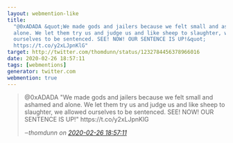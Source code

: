 ```yaml
---
layout: webmention-like
title:
  "@0xADADA &quot;We made gods and jailers because we felt small and ashamed and
  alone. We let them try us and judge us and like sheep to slaughter, we allowed
  ourselves to be sentenced. SEE! NOW! OUR SENTENCE IS UP!&quot;
  https://t.co/y2xLJpnKlG"
target: http://twitter.com/thomdunn/status/1232784456378966016
date: 2020-02-26 18:57:11
tags: [webmentions]
generator: twitter.com
webmention: true
---
```


<blockquote class="external-citation">
  <p>
    @0xADADA &quot;We made gods and jailers because we felt small and ashamed and alone. We let them try us and judge us and like sheep to slaughter, we allowed ourselves to be sentenced. SEE! NOW! OUR SENTENCE IS UP!&quot; https://t.co/y2xLJpnKlG
  </p>
  <cite>‒<span class="p-author p-name">thomdunn</span>
    on
    <a href="http://twitter.com/thomdunn/status/1232784456378966016" rel="external nofollow" target="_blank">2020-02-26 18:57:11</a>
  </cite>
</blockquote>
